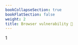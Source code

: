 ```yaml
---
bookCollapseSection: true
bookFlatSection: false
weight: 2
title: Browser vulnerability 🔐
---
```


1